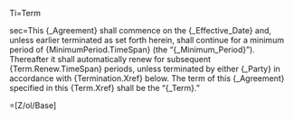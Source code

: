 Ti=Term

sec=This {_Agreement} shall commence on the {_Effective_Date} and, unless earlier terminated as set forth herein, shall continue for a minimum period of {MinimumPeriod.TimeSpan} (the “{_Minimum_Period}”). Thereafter it shall automatically renew for subsequent {Term.Renew.TimeSpan} periods, unless terminated by either {_Party} in accordance with {Termination.Xref} below.  The term of this {_Agreement} specified in this {Term.Xref} shall be the “{_Term}.” 

=[Z/ol/Base]
